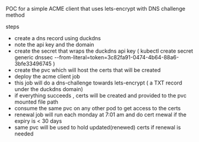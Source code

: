 POC for a simple ACME client that uses lets-encrypt with DNS challenge method

steps
* create a dns record using duckdns
* note the api key and the domain
* create the secret that wraps the duckdns api key ( kubectl create secret generic dnssec --from-literal=token=3c82fa91-0474-4b64-88a6-3bfe33496745 )
* create the pvc which will host the certs that will be created
* deploy the acme client job
* this job will do a dns-challenge towards lets-encrypt ( a TXT record under the duckdns domain)
* if everything succeeds , certs will be created and provided to the pvc mounted file path
* consume the same pvc on any other pod to get access to the certs
* renewal job will run each monday at 7:01 am and do cert rnewal if the expiry is < 30 days
* same pvc will be used to hold updated(renewed) certs if renewal is needed
